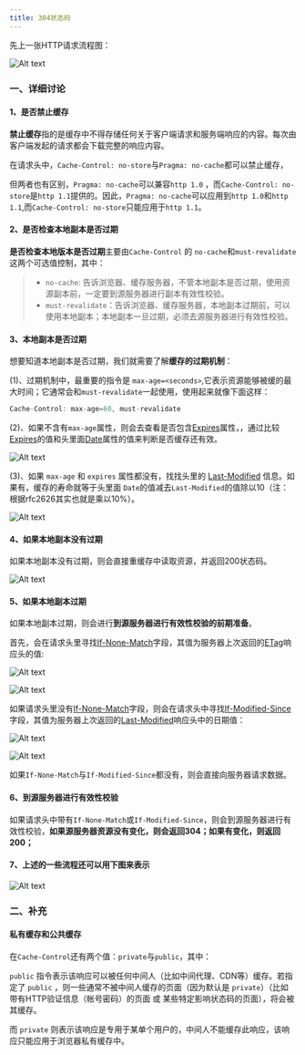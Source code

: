 ```yaml
---
title: 304状态码
---
```


先上一张HTTP请求流程图：

![Alt text](https://github.com/WangYuLue/pic_of_blog/blob/master/1711/28.png?raw=true)


### 一、详细讨论

#### 1、是否禁止缓存

**禁止缓存**指的是缓存中不得存储任何关于客户端请求和服务端响应的内容。每次由客户端发起的请求都会下载完整的响应内容。

在请求头中，`Cache-Control: no-store`与`Pragma: no-cache`都可以禁止缓存，

但两者也有区别，`Pragma: no-cache`可以兼容`http 1.0` ，而`Cache-Control: no-store`是`http 1.1`提供的。因此，`Pragma: no-cache`可以应用到`http 1.0`和`http 1.1`,而`Cache-Control: no-store`只能应用于`http 1.1`。

#### 2、是否检查本地副本是否过期

**是否检查本地版本是否过期**主要由`Cache-Control` 的 `no-cache`和`must-revalidate`这两个可选值控制，其中：

>* `no-cache`: 告诉浏览器、缓存服务器，不管本地副本是否过期，使用资源副本前，一定要到源服务器进行副本有效性校验。
>* `must-revalidate`：告诉浏览器、缓存服务器，本地副本过期前，可以使用本地副本；本地副本一旦过期，必须去源服务器进行有效性校验。

#### 3、本地副本是否过期

想要知道本地副本是否过期，我们就需要了解**缓存的过期机制**：

(1)、过期机制中，最重要的指令是 `max-age=<seconds>`,它表示资源能够被缓的最大时间；它通常会和`must-revalidate`一起使用，使用起来就像下面这样：

```js
Cache-Control: max-age=60, must-revalidate
```

(2)、如果不含有`max-age`属性，则会去查看是否包含[Expires](https://developer.mozilla.org/zh-CN/docs/Web/HTTP/Headers/Expires)属性，，通过比较[Expires](https://developer.mozilla.org/zh-CN/docs/Web/HTTP/Headers/Expires)的值和头里面[Date](https://developer.mozilla.org/zh-CN/docs/Web/HTTP/Headers/Date)属性的值来判断是否缓存还有效。

![Alt text](https://github.com/WangYuLue/pic_of_blog/blob/master/1711/20.png?raw=true)

(3)、如果 `max-age` 和 `expires` 属性都没有，找找头里的 [Last-Modified](https://developer.mozilla.org/zh-CN/docs/Web/HTTP/Headers/Last-Modified) 信息。如果有，缓存的寿命就等于头里面 `Date`的值减去`Last-Modified`的值除以10（注：根据rfc2626其实也就是乘以10%）。

![Alt text](https://github.com/WangYuLue/pic_of_blog/blob/master/1711/21.png?raw=true)

#### 4、如果本地副本没有过期

如果本地副本没有过期，则会直接重缓存中读取资源，并返回200状态码。

![Alt text](https://github.com/WangYuLue/pic_of_blog/blob/master/1711/22.png?raw=true)

#### 5、如果本地副本过期

如果本地副本过期，则会进行**到源服务器进行有效性校验的前期准备**。

首先，会在请求头里寻找[If-None-Match](https://developer.mozilla.org/zh-CN/docs/Web/HTTP/Headers/If-None-Match)字段，其值为服务器上次返回的[ETag](https://developer.mozilla.org/zh-CN/docs/Web/HTTP/Headers/ETag)响应头的值:

![Alt text](https://github.com/WangYuLue/pic_of_blog/blob/master/1711/23.png?raw=true)

![Alt text](https://github.com/WangYuLue/pic_of_blog/blob/master/1711/27.png?raw=true)

如果请求头里没有[If-None-Match](https://developer.mozilla.org/zh-CN/docs/Web/HTTP/Headers/If-None-Match)字段，则会在请求头中寻找[If-Modified-Since](https://developer.mozilla.org/zh-CN/docs/Web/HTTP/Headers/If-Modified-Since)字段，其值为服务器上次返回的[Last-Modified](https://developer.mozilla.org/zh-CN/docs/Web/HTTP/Headers/Last-Modified)响应头中的日期值：

![Alt text](https://github.com/WangYuLue/pic_of_blog/blob/master/1711/24.png?raw=true)

![Alt text](https://github.com/WangYuLue/pic_of_blog/blob/master/1711/25.png?raw=true)


如果`If-None-Match`与`If-Modified-Since`都没有，则会直接向服务器请求数据。

#### 6、到源服务器进行有效性校验

如果请求头中带有`If-None-Match`或`If-Modified-Since`，则会到源服务器进行有效性校验，**如果源服务器资源没有变化，则会返回304；如果有变化，则返回200；**


#### 7、上述的一些流程还可以用下图来表示

![Alt text](https://github.com/WangYuLue/pic_of_blog/blob/master/1711/26.png?raw=true)


### 二、补充

#### 私有缓存和公共缓存

在`Cache-Control`还有两个值：`private`与`public`，其中：

`public` 指令表示该响应可以被任何中间人（比如中间代理、CDN等）缓存。若指定了 `public` ，则一些通常不被中间人缓存的页面（因为默认是 `private`）（比如 带有HTTP验证信息（帐号密码）的页面 或 某些特定影响状态码的页面），将会被其缓存。

而 `private` 则表示该响应是专用于某单个用户的，中间人不能缓存此响应，该响应只能应用于浏览器私有缓存中。

